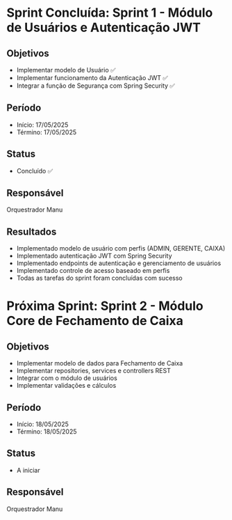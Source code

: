 # Sprint Concluída: Sprint 1 - Módulo de Usuários e Autenticação JWT

## Objetivos

- Implementar modelo de Usuário ✅
- Implementar funcionamento da Autenticação JWT ✅
- Integrar a função de Segurança com Spring Security ✅

## Período

- Início: 17/05/2025
- Término: 17/05/2025

## Status

- Concluído ✅

## Responsável

Orquestrador Manu

## Resultados

- Implementado modelo de usuário com perfis (ADMIN, GERENTE, CAIXA)
- Implementado autenticação JWT com Spring Security
- Implementado endpoints de autenticação e gerenciamento de usuários
- Implementado controle de acesso baseado em perfis
- Todas as tarefas do sprint foram concluídas com sucesso

# Próxima Sprint: Sprint 2 - Módulo Core de Fechamento de Caixa

## Objetivos

- Implementar modelo de dados para Fechamento de Caixa
- Implementar repositories, services e controllers REST
- Integrar com o módulo de usuários
- Implementar validações e cálculos

## Período

- Início: 18/05/2025
- Término: 18/05/2025

## Status

- A iniciar

## Responsável

Orquestrador Manu
